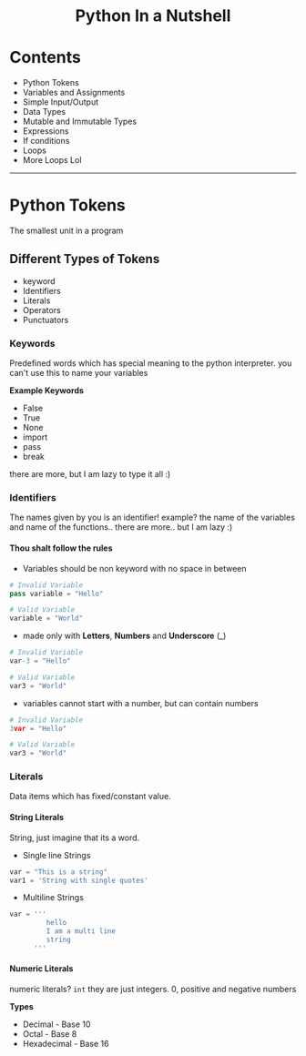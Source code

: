 <h1 align="center">Python In a Nutshell</h1>

# Contents
* Python Tokens
* Variables and Assignments
* Simple Input/Output
* Data Types
* Mutable and Immutable Types
* Expressions
* If conditions
* Loops
* More Loops Lol

---

# Python Tokens
The smallest unit in a program

## Different Types of Tokens
* keyword
* Identifiers
* Literals
* Operators
* Punctuators

### Keywords
Predefined words which has special meaning to the python interpreter. you can't use this to name your variables

**Example Keywords**
* False
* True
* None
* import
* pass
* break

there are more, but I am lazy to type it all :)

### Identifiers
The names given by you is an identifier! example? the name of the variables and name of the functions.. there are more.. but I am lazy :)

#### Thou shalt follow the rules

* Variables should be non keyword with no space in between

```py
# Invalid Variable
pass variable = "Hello"

# Valid Variable
variable = "World"
```

* made only with **Letters**, **Numbers** and **Underscore** (_)

```py
# Invalid Variable
var-3 = "Hello"

# Valid Variable
var3 = "World"
```

* variables cannot start with a number, but can contain numbers

```py
# Invalid Variable
3var = "Hello"

# Valid Variable
var3 = "World"
```
### Literals
Data items which has fixed/constant value.

#### String Literals
String, just imagine that its a word.

* Single line Strings
```py
var = "This is a string"
var1 = 'String with single quotes'
```
* Multiline Strings
```py
var = '''
         hello
         I am a multi line
         string
      '''
 ```
 
#### Numeric Literals
numeric literals?
``int`` they are just integers. 0, positive and negative numbers 

**Types**
* Decimal - Base 10
* Octal - Base 8
* Hexadecimal - Base 16


 
